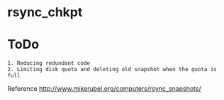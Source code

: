 # rsync_chkpt

# ToDo
	1. Reducing redundant code
	2. Limiting disk quota and deleting old snapshot when the quota is full  

Reference 
http://www.mikerubel.org/computers/rsync_snapshots/
